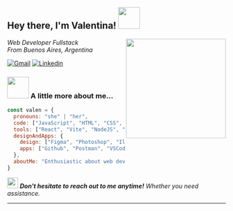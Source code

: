 <h2> Hey there, I'm Valentina! <img src="https://media.giphy.com/media/mGcNjsfWAjY5AEZNw6/giphy.gif" width="50"></h2>
<img align='right' src="https://media4.giphy.com/media/v1.Y2lkPTc5MGI3NjExMGtmNWFlYWprZjN1aDZzeGdmNXM5dGJ6eWVsdXNoNDJ3cDkxcG9xbiZlcD12MV9pbnRlcm5hbF9naWZfYnlfaWQmY3Q9cw/dWxO36Jzd6bTSt5dIY/giphy.webp" width="230">
<p><em>Web Developer Fullstack</br> From Buenos Aires, Argentina
</em></p>

[![Gmail](https://img.shields.io/badge/Email-Contact_Me-D14836?style=flat-square&labelColor=af2513&logo=gmail&logoColor=white)](mailto:valeenrodriguez02@gmail.com)
[![Linkedin](https://img.shields.io/badge/Linkedin-Valentina_Rodriguez-blue?style=flat-square&labelColor=035583&logo=Linkedin&logoColor=white&link=https://www.linkedin.com/in/rodriguez-valentina/)](https://www.linkedin.com/in/rodriguez-valentina/)


### <img src="https://media.giphy.com/media/VgCDAzcKvsR6OM0uWg/giphy.gif" width="50"> A little more about me...  

```javascript
const valen = {
  pronouns: "she" | "her",
  code: ["JavaScript", "HTML", "CSS", "SASS"],
  tools: ["React", "Vite", "NodeJS", "Express", "MySQL"],
  designAndApps: {
    design: ["Figma", "Photoshop", "Illustrator", "Notion"],
    apps: ["Github", "Postman", "VSCode", "Bash", "Git"],
  },
  aboutMe: "Enthusiastic about web development and always eager to learn new skills."
}
```

<img src="https://media4.giphy.com/media/v1.Y2lkPTc5MGI3NjExc3ZvcGY4NDJycHI2cmphaWVyaGcyNDM1MzdibTJyNWJlbHkyZjcwNyZlcD12MV9pbnRlcm5hbF9naWZfYnlfaWQmY3Q9cw/hqU6bvE02htPMrxgVV/giphy.webp" width="25"> <em><b> Don't hesitate to reach out to me anytime!</b> Whether you need assistance.</em>

---
